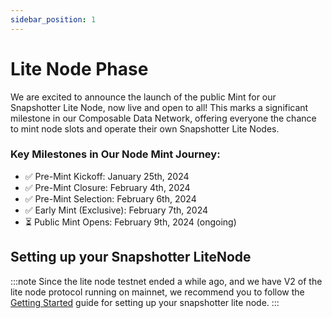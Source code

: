 ```yaml
---
sidebar_position: 1
---
```


# Lite Node Phase

We are excited to announce the launch of the public Mint for our Snapshotter Lite Node, now live and open to all! This marks a significant milestone in our Composable Data Network, offering everyone the chance to mint node slots and operate their own Snapshotter Lite Nodes.

### Key Milestones in Our Node Mint Journey:
- ✅ Pre-Mint Kickoff: January 25th, 2024
- ✅ Pre-Mint Closure: February 4th, 2024
- ✅ Pre-Mint Selection: February 6th, 2024
- ✅ Early Mint (Exclusive): February 7th, 2024 
- ⏳ Public Mint Opens: February 9th, 2024 (ongoing)

## Setting up your Snapshotter LiteNode
:::note
Since the lite node testnet ended a while ago, and we have V2 of the lite node protocol running on mainnet, we recommend you to follow the [Getting Started](/docs/build-with-powerloom/snapshotter-node/lite-node-v2/getting-started.md) guide for setting up your snapshotter lite node.
:::


